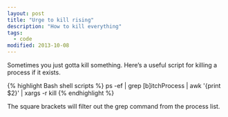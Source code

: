 ```yaml
---
layout: post
title: "Urge to kill rising"
description: "How to kill everything"
tags: 
  - code
modified: 2013-10-08
---
```


Sometimes you just gotta kill something. Here’s a useful script for killing a process if it exists.

{% highlight Bash shell scripts %}
ps -ef  | grep [b]itchProcess | awk '{print $2}' | xargs -r kill
{% endhighlight %}

The square brackets will filter out the grep command from the process list.

